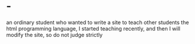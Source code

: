 # -
 an ordinary student who wanted to write a site to teach other students the html programming language, I started teaching recently, and then I will modify the site, so do not judge strictly
